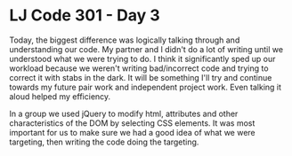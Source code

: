 # LJ Code 301 - Day 3

Today, the biggest difference was logically talking through and understanding our code. My partner and I didn't do a lot of writing until we understood what we were trying to do. I think it significantly sped up our workload because we weren't writing bad/incorrect code and trying to correct it with stabs in the dark. It will be something I'll try and continue towards my future pair work and independent project work. Even talking it aloud helped my efficiency.

In a group we used jQuery to modify html, attributes and other characteristics of the DOM by selecting CSS elements. It was most important for us to make sure we had a good idea of what we were targeting, then writing the code doing the targeting.
